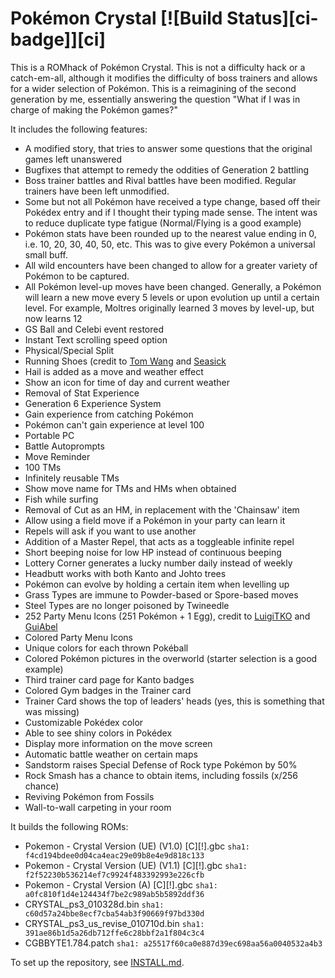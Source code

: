 # Pokémon Crystal [![Build Status][ci-badge]][ci]

This is a ROMhack of Pokémon Crystal. This is not a difficulty hack or a catch-em-all, although it modifies the difficulty of boss trainers and allows for a wider selection of Pokémon. This is a reimagining of the second generation by me, essentially answering the question "What if I was in charge of making the Pokémon games?"

It includes the following features:
- A modified story, that tries to answer some questions that the original games left unanswered
- Bugfixes that attempt to remedy the oddities of Generation 2 battling
- Boss trainer battles and Rival battles have been modified. Regular trainers have been left unmodified.
- Some but not all Pokémon have received a type change, based off their Pokédex entry and if I thought their typing made sense. The intent was to reduce duplicate type fatigue (Normal/Flying is a good example)
- Pokémon stats have been rounded up to the nearest value ending in 0, i.e. 10, 20, 30, 40, 50, etc. This was to give every Pokémon a universal small buff.
- All wild encounters have been changed to allow for a greater variety of Pokémon to be captured.
- All Pokémon level-up moves have been changed. Generally, a Pokémon will learn a new move every 5 levels or upon evolution up until a certain level. For example, Moltres originally learned 3 moves by level-up, but now learns 12
- GS Ball and Celebi event restored
- Instant Text scrolling speed option
- Physical/Special Split
- Running Shoes (credit to [Tom Wang](https://github.com/froyomuffin) and [Seasick](https://github.com/SeasickShore)
- Hail is added as a move and weather effect
- Show an icon for time of day and current weather
- Removal of Stat Experience
- Generation 6 Experience System
- Gain experience from catching Pokémon
- Pokémon can't gain experience at level 100
- Portable PC
- Battle Autoprompts
- Move Reminder
- 100 TMs
- Infinitely reusable TMs
- Show move name for TMs and HMs when obtained
- Fish while surfing
- Removal of Cut as an HM, in replacement with the 'Chainsaw' item
- Allow using a field move if a Pokémon in your party can learn it
- Repels will ask if you want to use another
- Addition of a Master Repel, that acts as a toggleable infinite repel
- Short beeping noise for low HP instead of continuous beeping
- Lottery Corner generates a lucky number daily instead of weekly
- Headbutt works with both Kanto and Johto trees
- Pokémon can evolve by holding a certain item when levelling up
- Grass Types are immune to Powder-based or Spore-based moves
- Steel Types are no longer poisoned by Twineedle
- 252 Party Menu Icons (251 Pokémon + 1 Egg), credit to [LuigiTKO](https://twitter.com/LuigiTKO) and [GuiAbel](https://twitter.com/guiabel/)
- Colored Party Menu Icons
- Unique colors for each thrown Pokéball
- Colored Pokémon pictures in the overworld (starter selection is a good example)
- Third trainer card page for Kanto badges
- Colored Gym badges in the Trainer card
- Trainer Card shows the top of leaders' heads (yes, this is something that was missing)
- Customizable Pokédex color
- Able to see shiny colors in Pokédex
- Display more information on the move screen
- Automatic battle weather on certain maps
- Sandstorm raises Special Defense of Rock type Pokémon by 50%
- Rock Smash has a chance to obtain items, including fossils (x/256 chance)
- Reviving Pokémon from Fossils
- Wall-to-wall carpeting in your room

It builds the following ROMs:

- Pokemon - Crystal Version (UE) (V1.0) [C][!].gbc `sha1: f4cd194bdee0d04ca4eac29e09b8e4e9d818c133`
- Pokemon - Crystal Version (UE) (V1.1) [C][!].gbc `sha1: f2f52230b536214ef7c9924f483392993e226cfb`
- Pokemon - Crystal Version (A) [C][!].gbc `sha1: a0fc810f1d4e124434f7be2c989ab5b5892ddf36`
- CRYSTAL_ps3_010328d.bin `sha1: c60d57a24bbe8ecf7cba54ab3f90669f97bd330d`
- CRYSTAL_ps3_us_revise_010710d.bin `sha1: 391ae86b1d5a26db712ffe6c28bbf2a1f804c3c4`
- CGBBYTE1.784.patch `sha1: a25517f60ca0e887d39ec698aa56a0040532a4b3`

To set up the repository, see [INSTALL.md](INSTALL.md).
